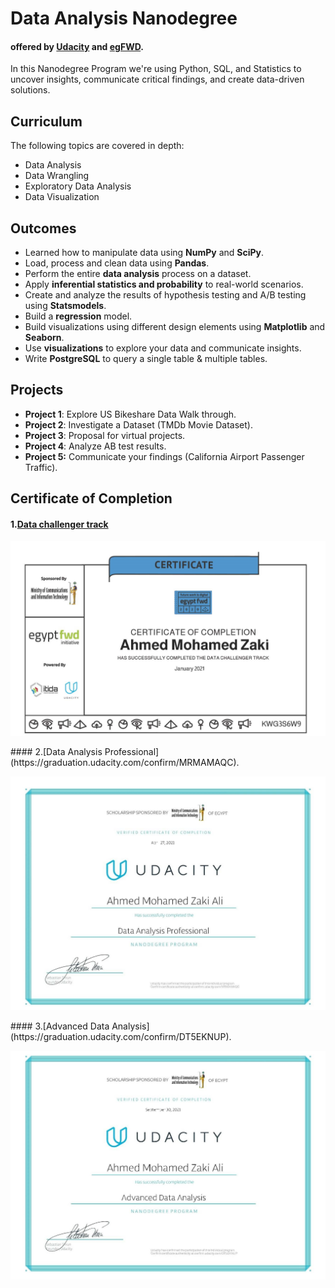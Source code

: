 # Data Analysis Nanodegree 

#### offered by [Udacity](https://www.udacity.com/) and [egFWD](https://egfwd.com/).

In this Nanodegree Program we're using Python, SQL, and Statistics to uncover insights, communicate critical findings, and create data-driven solutions.

## Curriculum

The following topics are covered in depth:

- Data Analysis
- Data Wrangling
- Exploratory Data Analysis
- Data Visualization

## Outcomes

- Learned how to manipulate data using **NumPy** and **SciPy**.
- Load, process and clean data using **Pandas**.
- Perform the entire **data analysis** process on a dataset.
- Apply **inferential statistics and probability** to real-world scenarios.
- Create and analyze the results of hypothesis testing and A/B testing using **Statsmodels**.
- Build a **regression** model.
- Build visualizations using different design elements using **Matplotlib** and **Seaborn**.
- Use **visualizations** to explore your data and communicate insights.
- Write **PostgreSQL** to query a single table & multiple tables.

## Projects

- **Project 1**: Explore US Bikeshare Data Walk through.
- **Project 2**: Investigate a Dataset (TMDb Movie Dataset).
- **Project 3**: Proposal for virtual projects.
- **Project 4**: Analyze AB test results.
- **Project 5:** Communicate your findings (California Airport Passenger Traffic).

## Certificate of Completion

#### 1.[Data challenger track](https://graduation.udacity.com/confirm/KWG3S6W9)


<p align="center">
<img src="Certificate of Completion\01 Data  Analysis Challenger.jpg" alt="1"  style="width:600px;"/>
</p>
#### 2.[Data Analysis Professional](https://graduation.udacity.com/confirm/MRMAMAQC). 

<p align="center">
<img src="Certificate of Completion\02 Data Analysis  Professional.jpg" alt="1"  style="width:600px;"/>
</p>
#### 3.[Advanced Data Analysis](https://graduation.udacity.com/confirm/DT5EKNUP).

<p align="center">
<img src="Certificate of Completion\03 Advanced Data  Analysis.jpg" alt="1"  style="width:600px;"/>
</p>

